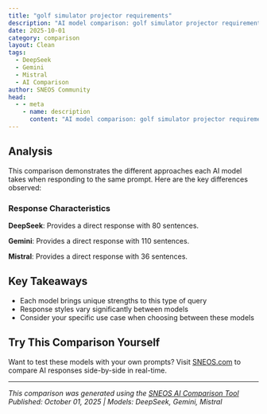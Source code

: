 ```yaml
---
title: "golf simulator projector requirements"
description: "AI model comparison: golf simulator projector requirements..."
date: 2025-10-01
category: comparison
layout: Clean
tags:
  - DeepSeek
  - Gemini
  - Mistral
  - AI Comparison
author: SNEOS Community
head:
  - - meta
    - name: description
      content: "AI model comparison: golf simulator projector requirements..."
---
```


<ChatComparison
  title="golf simulator projector requirements"
  prompt="golf simulator projector requirements"
  :responses='{"DeepSeek": "Of course! Here is a comprehensive guide to the projector requirements for a golf simulator, broken down from the absolute essentials to the nice-to-have features.\n\nThe single most important principle for a golf simulator projector is: **You need a *Short-Throw* or *Ultra-Short-Throw* (UST) projector.**\n\nA standard projector mounted at the back of your room will cast a shadow of you and your club on the screen, completely ruining the experience. Short-throw projectors are placed close to the screen, above or below the hitting area, eliminating shadows.\n\n---\n\n### 1. The Non-Negotiable: Throw Ratio\n\nThis is the most critical spec. It defines how far the projector needs to be from the screen to create a certain image size.\n\n* **Ultra-Short-Throw (UST):** The gold standard. Typically placed **less than 2 feet** from the screen, either on the floor pointing up or on a low shelf. This completely eliminates any chance of shadows and is the most popular choice for dedicated simulators.\n * **Look for:** Throw Ratio of **\u003C 0.4**\n* **Short-Throw (ST):** A good alternative. Mounted on the ceiling, closer to the screen than a standard projector. You need to ensure it\u0027s placed *behind* the golfer\u0027s swing plane to avoid shadows.\n * **Look for:** Throw Ratio of **~0.4 - 1.0**\n\n\u003E **Avoid Standard Throw projectors** for golf simulators. They are not suitable.\n\n---\n\n### 2. Key Technical Specifications\n\nOnce you\u0027ve narrowed your search to Short-Throw models, here are the other critical specs to consider.\n\n#### A. Brightness (Lumens)\nYour simulator space is likely not perfectly dark. You need a bright projector to overcome ambient light and produce a vibrant, clear image.\n\n* **Minimum:** **3,000 ANSI Lumens**\n* **Recommended:** **3,500 - 4,000\u002B ANSI Lumens**\n* **Why?** This ensures the image isn\u0027t washed out by room lighting or the light reflected back from your bright impact screen.\n\n#### B. Native Resolution\nThis determines the sharpness and clarity of the course graphics and data. A higher resolution means you can read text and see details on the fairway more easily.\n\n* **Good (1080p):** **1920 x 1080 (Full HD)**. This is the sweet spot for most home simulators. It\u0027s sharp, widely available, and more affordable than 4K.\n* **Better (4K):** **3840 x 2160 (4K UHD)**. Offers incredible detail and future-proofing. If your budget allows and you\u0027re using a high-end software like GSPro, TGC 2019, or E6, 4K is a fantastic upgrade.\n* **Avoid:** 720p and \u0022Supported\u0022 4K (which means it downscales a 4K signal but doesn\u0027t have a true 4K chip).\n\n#### C. Aspect Ratio\n* **16:9** or **16:10**. This is the standard widescreen format used by almost all simulator software and is what you should look for.\n\n#### D. Input Lag\nThis is the delay between the projector receiving a signal and displaying it. For golf, low input lag is crucial for a responsive feel when navigating menus and seeing your shot data appear instantly.\n\n* **Target:** **\u003C 50ms** (milliseconds). Many modern projectors, especially gaming models, are well below 30ms, which is excellent. Check reviews for this specific measurement.\n\n---\n\n### 3. Form Factor \u0026 Placement\n\n* **Ceiling Mount (Short-Throw):** Requires a dedicated mount and careful planning to ensure it\u0027s out of the swing path. Cables need to be run through the ceiling/wall.\n* **Floor/Table Placement (Ultra-Short-Throw):** Much simpler setup. Can be placed on a low coffee table or a dedicated UST floor plate. **Crucially, if placing on the floor, you MUST get an UST projector with a *keystone correction* feature** to square the image, as the projector won\u0027t be perfectly aligned.\n\n---\n\n### 4. Recommended Projector Types \u0026 Examples\n\n| Projector Type | Best For | Pros | Cons | Example Models |\n| :--- | :--- | :--- | :--- | :--- |\n| **Ultra-Short-Throw (UST)** | **Most Home Setups** | Zero shadows, easy floor placement, clean look. | Can be more expensive. Requires keystone correction if not perfectly aligned. | **BenQ LK936ST**, **Optoma GT1090HDR**, **Epson EH-LS800** |\n| **Short-Throw (ST)** | **Larger/Commercial** | Often brighter for the price, flexible ceiling mounting. | Risk of shadows if not placed correctly. Requires ceiling mount. | **Optoma GT1080HDR**, **BenQ TH671ST** |\n| **4K UST Laser** | **Enthusiasts / Best Quality** | Stunning 4K detail, long-lasting laser light source, high brightness. | Premium price. | **BenQ LK936ST**, **Epson EH-LS800**, **Optoma ZH406UST** |\n\n---\n\n### Quick Checklist for Buying:\n\n1. **Confirm Throw Ratio:** Is it **\u003C 0.4** (UST) or **\u003C 1.0** (ST)?\n2. **Check Brightness:** Is it at least **3,500 lumens**?\n3. **Verify Resolution:** Is it **Native 1080p or 4K**?\n4. **Consider Light Source:** **Laser** is superior for longevity and instant on/off, but **Lamp-based** models are more affordable.\n5. **Measure Your Space:** Know your screen size and available distance from the screen to the projector location *before* you buy.\n\n### Final Pro-Tips:\n\n* **Laser vs. Lamp:** Laser projectors have a longer lifespan (20,000\u002B hours) and maintain brightness better over time. Lamps are cheaper to replace but have a shorter life (~5,000 hours).\n* **Ambient Light Rejection (ALR):** While more common for standard home theater projectors, if you find a UST with an ALR screen designed for it, the contrast will be phenomenal. Most dedicated simulator screens are high-gain and work well without a specific ALR projector.\n* **Warranty:** Projectors are a key component. A good warranty (2-3 years) is valuable.\n\nBy focusing on these requirements, you\u0027ll be able to select a projector that provides a bright, sharp, and shadow-free experience, making your golf simulator feel truly professional.", "Gemini": "The projector is a crucial component of any golf simulator, as it\u0027s responsible for displaying the course and data you need. Here\u0027s a breakdown of the key projector requirements for a golf simulator setup:\n\n**1. Resolution:**\n\n* **1080p (1920x1080):** This is the *minimum* recommended resolution for a decent golf simulator experience. It provides good image clarity for most screen sizes. It is considered the budget-friendly option.\n* **WUXGA (1920x1200):** A slightly wider aspect ratio than 1080p, offering more vertical pixels. Not essential but sometimes found and works fine.\n* **4K UHD (3840x2160):** Offers the highest level of detail and a significantly more immersive experience, especially on larger screens. The added sharpness makes the visuals more realistic. Consider if budget allows, as it requires a beefier computer to run smoothly. It\u0027s the gold standard.\n\n**2. Brightness (Lumens):**\n\n* **Minimum: 3000 Lumens:** Suitable for a completely dark room.\n* **Recommended: 4000-5000 Lumens:** Provides good image visibility even with some ambient light in the room.\n* **Ideal (for brighter environments or larger screens): 5000\u002B Lumens:** Needed if you have windows or significant overhead lighting. Brighter is generally better, as you can always dim the projector if needed.\n\n**3. Aspect Ratio:**\n\n* **16:9:** The standard widescreen aspect ratio, suitable for most golf simulator software. Common and readily available.\n* **4:3:** Older, less common. Avoid unless you specifically need it for compatibility with certain software or legacy systems.\n* **16:10:** Similar to WUXGA resolution, slightyly wider.\n* **Ultra-Wide (21:9 or similar):** Less common for golf simulators but can provide a very immersive experience with compatible software and screen setups. Requires careful consideration of screen size and projector placement.\n\n**4. Throw Ratio:**\n\n* **Throw ratio is CRITICAL.** It determines the distance the projector needs to be from the screen to achieve the desired image size. It\u0027s calculated as: \u0060Throw Distance / Image Width\u0060.\n* **Short Throw:** Projectors with a throw ratio of less than 1.0 (e.g., 0.8:1 or 0.5:1). Placed closer to the screen, minimizing shadows from players and saving space. Great for smaller rooms.\n* **Ultra-Short Throw:** Projectors with a very low throw ratio (e.g., 0.3:1 or less). Can be placed directly beneath the screen, practically eliminating shadows. Excellent for limited spaces but are more expensive.\n* **Long Throw:** Projectors with a throw ratio greater than 1.5:1. Need to be placed further away from the screen. Suitable for larger rooms where distance isn\u0027t an issue.\n* **Calculating Throw Distance:** Before buying, calculate the throw distance needed for your screen size using the projector\u0027s specifications (usually found on the manufacturer\u0027s website). Measure your space carefully!\n\n**5. Lens Shift:**\n\n* **Horizontal and Vertical Lens Shift:** Allows you to adjust the image position without physically moving the projector. This is very helpful for fine-tuning the image and correcting for slight misalignments, especially when ceiling-mounted. Highly recommended.\n\n**6. Keystone Correction:**\n\n* **Digital or Manual Keystone Correction:** Corrects for trapezoidal distortion (where the image is wider at the top or bottom). While helpful, it\u0027s best to minimize keystone correction, as it can slightly reduce image quality. Lens shift is preferable.\n\n**7. Projector Technology:**\n\n* **DLP (Digital Light Processing):** Generally sharper images, better contrast, and faster response times (important for fast-moving golf swing analysis). Can sometimes exhibit a \u0022rainbow effect\u0022 for some viewers.\n* **LCD (Liquid Crystal Display):** Generally brighter colors and no rainbow effect. May have slightly lower contrast compared to DLP.\n* **Laser:** Newest technology. Generally very bright, long lasting light source, and excellent color accuracy. Tend to be higher priced.\n\n**8. Input Lag (Important for gaming/simulation):**\n\n* **Ideal: Under 30ms:** Crucial for a responsive golf simulator experience. High input lag can cause a noticeable delay between your swing and the on-screen action. Check reviews and specifications carefully.\n* **Acceptable: Under 50ms:** Can be okay for some users, but the delay might be noticeable.\n\n**9. Lamp Life/Light Source:**\n\n* **Lamp Life (for lamp-based projectors):** Consider the lamp life, as replacing lamps can be an ongoing expense. Look for projectors with longer lamp lives (e.g., 4000-6000 hours in normal mode).\n* **Laser/LED Light Source:** Laser and LED projectors offer significantly longer lifespans (often 20,000\u002B hours) and more consistent brightness over time.\n\n**10. Mounting Options:**\n\n* **Ceiling Mount:** The most common and recommended option for golf simulators, as it keeps the projector out of the way and minimizes shadows.\n* **Floor Stand/Tabletop:** Can be used if ceiling mounting isn\u0027t possible, but careful placement is needed to avoid shadows.\n\n**11. Other Considerations:**\n\n* **Contrast Ratio:** A higher contrast ratio provides a more vivid and realistic image with deeper blacks.\n* **Noise Level:** The projector\u0027s fan noise can be distracting. Look for models with low noise levels (under 30 dB).\n* **Connectivity:** Ensure the projector has the necessary inputs (HDMI, VGA, etc.) to connect to your computer and other devices.\n* **Software Compatibility:** Verify that the projector is compatible with your golf simulator software and can display the required resolutions and aspect ratios.\n* **Budget:** Projector prices can range widely, so set a budget before you start shopping. Remember to factor in the cost of a mount and any necessary cables.\n* **Reviews:** Read online reviews and compare different models to find the best projector for your needs and budget.\n* **Screen Surface:** Consider a screen designed for projector use. These screens have specialized surfaces that improve brightness, contrast, and viewing angle.\n* **Color Accuracy:** While not as critical as some other factors, decent color accuracy will make the experience much more realistic and enjoyable. Look for projectors with good color gamut coverage (e.g., sRGB, Rec.709).\n\n**In summary:**\n\n* **Budget-Friendly:** 1080p, 4000\u002B Lumens, short throw or appropriate throw ratio for your space.\n* **Mid-Range:** 1080p or WUXGA, 4000-5000\u002B Lumens, lens shift, short throw or ultra-short throw.\n* **High-End:** 4K UHD, 5000\u002B Lumens, lens shift, low input lag, laser light source, excellent color accuracy, ultra-short throw if possible.\n\n**Before you buy:**\n\n1. **Measure your space:** Accurately measure the distance from where the projector will be mounted to the screen.\n2. **Determine your screen size:** Decide on the desired screen size (width and height).\n3. **Calculate throw distance:** Use the projector\u0027s throw ratio specifications to calculate the required throw distance.\n4. **Consider ambient light:** Evaluate the amount of ambient light in the room.\n5. **Read reviews:** Research different projector models and read reviews to find the best option for your needs and budget.\n\nBy carefully considering these requirements, you can choose a projector that will provide an immersive and enjoyable golf simulator experience. Good luck!\n", "Mistral": "Setting up a golf simulator with a projector involves several key considerations to ensure a high-quality and immersive experience. Here are the main requirements and recommendations for a projector in a golf simulator setup:\n\n### 1. **Resolution**\n- **Minimum:** 1080p (Full HD)\n- **Recommended:** 4K (Ultra HD) for the best visual clarity and detail.\n\n### 2. **Brightness**\n- **Minimum:** 2500 lumens\n- **Recommended:** 3000-4000 lumens for a brighter, more vivid image, especially if there is some ambient light in the room.\n\n### 3. **Contrast Ratio**\n- **Minimum:** 1000:1\n- **Recommended:** 3000:1 or higher for better color accuracy and deeper blacks.\n\n### 4. **Throw Distance**\n- **Short Throw:** Ideal for smaller spaces, as it can project a large image from a short distance.\n- **Standard Throw:** Suitable for larger rooms where the projector can be placed further away from the screen.\n\n### 5. **Aspect Ratio**\n- **Standard:** 16:9 (most common for HD and 4K content)\n- **Widescreen:** 21:9 (for a more immersive experience, if supported by the simulator software)\n\n### 6. **Connectivity**\n- **HDMI:** Essential for connecting to the golf simulator computer or device.\n- **USB:** Useful for firmware updates and additional connectivity options.\n- **Wireless:** Optional, but can be convenient for streaming content.\n\n### 7. **Lamp Life**\n- **Minimum:** 2000 hours\n- **Recommended:** 5000 hours or more for longevity and reduced maintenance.\n\n### 8. **Mounting Options**\n- **Ceiling Mount:** Preferred for a clean setup and to avoid shadows.\n- **Floor Mount:** Possible, but less common due to potential shadows and obstructions.\n\n### 9. **Screen Size**\n- **Minimum:** 100 inches diagonal\n- **Recommended:** 120-150 inches diagonal for a more immersive experience.\n\n### 10. **Additional Features**\n- **Keystone Correction:** Helps adjust the image if the projector is not perfectly aligned.\n- **Lens Shift:** Allows for more flexible placement of the projector.\n- **Low Input Lag:** Important for a responsive gaming experience.\n\n### 11. **Room Considerations**\n- **Lighting:** Ensure the room can be darkened to enhance the projector\u0027s image quality.\n- **Space:** Adequate space for the projector, screen, and golf swing area.\n- **Acoustics:** Consider adding soundproofing or acoustic treatments to improve the audio experience.\n\n### 12. **Software Compatibility**\n- Ensure the projector is compatible with the golf simulator software you plan to use.\n\n### Recommended Projectors\n- **Epson Home Cinema 5050UB:** Known for its high brightness and excellent color accuracy.\n- **BenQ HT3550:** Offers 4K resolution and good brightness for a mid-range price.\n- **Optoma UHD50X:** A budget-friendly 4K option with good brightness and low input lag.\n\nBy considering these factors, you can select a projector that will enhance your golf simulator experience and provide a realistic and enjoyable virtual golfing environment."}' 
  published-date="18:24"
/>

## Analysis

This comparison demonstrates the different approaches each AI model takes when responding to the same prompt. Here are the key differences observed:

### Response Characteristics

**DeepSeek**: Provides a direct response with 80 sentences. 

**Gemini**: Provides a direct response with 110 sentences. 

**Mistral**: Provides a direct response with 36 sentences. 

## Key Takeaways

- Each model brings unique strengths to this type of query
- Response styles vary significantly between models
- Consider your specific use case when choosing between these models

## Try This Comparison Yourself

Want to test these models with your own prompts? Visit [SNEOS.com](https://sneos.com) to compare AI responses side-by-side in real-time.

---

*This comparison was generated using the [SNEOS AI Comparison Tool](https://sneos.com)*
*Published: October 01, 2025 | Models: DeepSeek, Gemini, Mistral*
